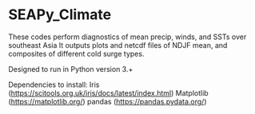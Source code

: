 # SEAPy_Climate
These codes perform diagnostics of mean precip, winds, and SSTs over southeast Asia
It outputs plots and netcdf files of NDJF mean, and composites of different cold surge types.

Designed to run in Python version 3.+

Dependencies to install: 
Iris (https://scitools.org.uk/iris/docs/latest/index.html)
Matplotlib (https://matplotlib.org/)
pandas (https://pandas.pydata.org/)